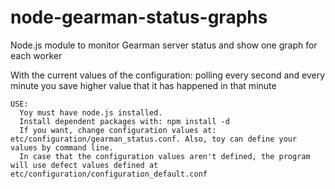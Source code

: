 node-gearman-status-graphs
===================

Node.js module to monitor Gearman server status and show one graph for each worker

With the current values ​​of the configuration: polling every second and every minute you save higher value that it has happened in that minute

  
    USE:
      Yoy must have node.js installed.
      Install dependent packages with: npm install -d
      If you want, change configuration values at: etc/configuration/gearman_status.conf. Also, toy can define your values by command line.
      In case that the configuration values aren't defined, the program will use defect values defined at etc/configuration/configuration_default.conf
  
    
        
  
  
